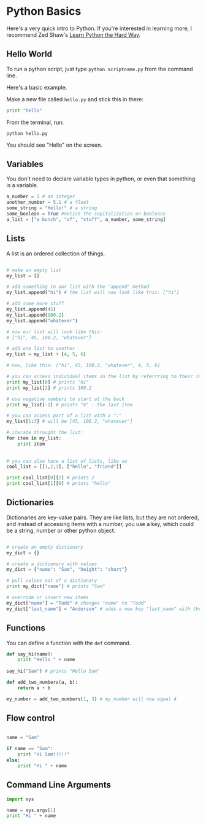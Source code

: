 # Python Basics

Here's a very quick intro to Python. If you're interested in learning more, I recommend Zed Shaw's [Learn Python the Hard Way](https://learnpythonthehardway.org/book/).

## Hello World

To run a python script, just type ```python scriptname.py``` from the command line.

Here's a basic example.

Make a new file called ```hello.py``` and stick this in there:

```python
print "hello"
```

From the terminal, run:

```
python hello.py
```

You should see "Hello" on the screen.

## Variables

You don't need to declare variable types in python, or even that something is a variable.

```python
a_number = 1 # an integer
another_number = 5.1 # a float
some_string = "Hello!" # a string
some_boolean = True #notice the capitalization on booleans
a_list = ["a bunch", "of", "stuff", a_number, some_string]
```


## Lists

A list is an ordered collection of things.

```python

# make an empty list
my_list = []

# add something to our list with the "append" method
my_list.append("hi") # the list will now look like this: ["hi"]

# add some more stuff
my_list.append(45)
my_list.append(100.2)
my_list.append("whatever")

# now our list will look like this:
# ["hi", 45, 100.2, "whatever"]

# add one list to another
my_list = my_list + [4, 5, 6]

# now, like this: ["hi", 45, 100.2, "whatever", 4, 5, 6]

# you can access individual items in the list by referrring to their index value
print my_list[0] # prints "hi"
print my_list[2] # prints 100.2

# use negative numbers to start at the back
print my_list[-1] # prints "6" - the last item

# you can access part of a list with a ":"
my_list[1:3] # will be [45, 100.2, "whatever"]

# iterate throught the list:
for item in my_list:
	print item
	
	
# you can also have a list of lists, like so
cool_list = [[1,2,3], ["hello", "friend"]]

print cool_list[0][2] # prints 2
print cool_list[1][0] # prints "hello"
```

## Dictionaries

Dictionaries are key-value pairs. They are like lists, but they are not ordered, and instead of accessing items with a number, you use a key, which could be a string, number or other python object.

```python

# create an empty dictionary
my_dict = {}

# create a dictionary with values
my_dict = {"name": "Sam", "height": "short"}

# pull values out of a dictionary
print my_dict["name"] # prints "Sam"

# override or insert new items
my_dict["name"] = "Todd" # changes "name" to "Todd"
my_dict["last_name"] = "Anderson" # adds a new key "last_name" with the value "Anderson"
```

## Functions

You can define a function with the ```def``` command.

```python
def say_hi(name):
    print "Hello " + name
    
say_hi("Sam") # prints "Hello Sam"

def add_two_numbers(a, b):
    return a + b

my_number = add_two_numbers(1, 3) # my_number will now equal 4
```

## Flow control

```python

name = "Sam"

if name == "Sam":
	print "Hi Sam!!!!!"
else:
	print "Hi " + name
```

## Command Line Arguments
```python
import sys

name = sys.argv[1]
print "Hi " + name
```
